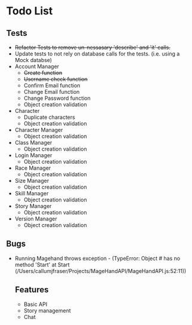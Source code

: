 Todo List
======

Tests
------

* ~~Refactor Tests to remove un-nessasary 'describe' and 'it' calls.~~
* Update tests to not rely on database calls for the tests. (i.e. using a Mock databse)
* Account Manager
	* ~~Create function~~
	* ~~Username check function~~
	* Confirm Email function
	* Change Email function
	* Change Password function
	* Object creation validation
* Character
	* Duplicate characters
	* Object creation validation
* Character Manager
	* Object creation validation
* Class Manager
	* Object creation validation
* Login Manager
	* Object creation validation
* Race Manager
	* Object creation validation
* Size Manager
	* Object creation validation
* Skill Manager
	* Object creation validation
* Story Manager
	* Object creation validation
* Version Manager
	* Object creation validation

Bugs
------

* Running Magehand throws exception - (TypeError: Object #<Object> has no method 'Start' at Start (/Users/callumjfraser/Projects/MageHandAPI/MageHandAPI.js:52:11))

Features
------

* Basic API
* Story management
* Chat
